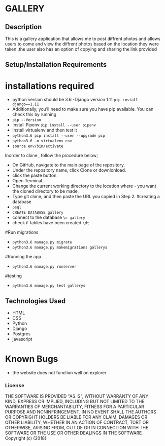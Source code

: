 # GALLERY
## Description
This is a gallery application that allows me to post diffrent photos and allows users to come and view the diffrent photos based on the location they were taken ,the user  also has an option of copying and sharing the link provided
## Setup/Installation Requirements
# installations required
- python version should be 3.6
-Django version 1.11 `pip install django==1.11`
- Additionally, you’ll need to make sure you have pip available. You can check this by running:
- `pip --Version`
- Install Pipenv `pip install --user pipenv`
- install virtualenv and then test it
- `python3.6 pip install --user --upgrade pip`
- `python3.6 -m virtualenv env`
- `source env/bin/activate`

Inorder to clone , follow the procedure below;
- On GitHub, navigate to the main page of the repository.
- Under the repository name, click Clone or downlonload.
- click the paste button.
- Open Terminal.
- Change the current working directory to the location where  -  you want the cloned directory to be made.
- Type git clone, and then paste the URL you copied in Step 2.
#creating a database
- `psql`
- `CREATE DATABASE gallery`
- connect to the database `\c gallery`
- check if tables have been created `\dt`

#Run migrations
- `python3.6 manage.py migrate`
- `python3.6 manage.py makemigrations gallerys`

#Running the app
- `python3.6 manage.py runserver`

#testing
- `python3.6 manage.py test gallerys`


## Technologies Used
- HTML
- CSS
- Python
- Django
- Postgres
- javascript

# Known Bugs
- the website does not function well on explorer

### License
THE SOFTWARE IS PROVIDED "AS IS", WITHOUT WARRANTY OF ANY KIND, EXPRESS OR IMPLIED, INCLUDING BUT NOT LIMITED TO THE WARRANTIES OF MERCHANTABILITY, FITNESS FOR A PARTICULAR PURPOSE AND NONINFRINGEMENT. IN NO EVENT SHALL THE AUTHORS OR COPYRIGHT HOLDERS BE LIABLE FOR ANY CLAIM, DAMAGES OR OTHER LIABILITY, WHETHER IN AN ACTION OF CONTRACT, TORT OR OTHERWISE, ARISING FROM, OUT OF OR IN CONNECTION WITH THE SOFTWARE OR THE USE OR OTHER DEALINGS IN THE SOFTWARE
Copyright (c) {2018}